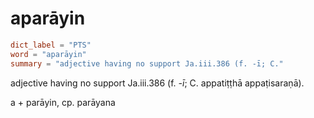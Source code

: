 # aparāyin

``` toml
dict_label = "PTS"
word = "aparāyin"
summary = "adjective having no support Ja.iii.386 (f. -ī; C."
```

adjective having no support Ja.iii.386 (f. *\-ī*; C. appatiṭṭhā appaṭisaraṇā).

a \+ parāyin, cp. parāyana

